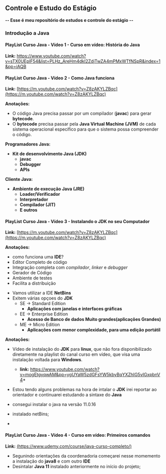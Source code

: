 ## Controle e Estudo do Estágio

**-- Esse é meu repositório de estudos e controle do estágio --**

### Introdução a Java

#### PlayList Curso Java - Vídeo 1 - Curso em vídeo: História do Java

**Link:** https://www.youtube.com/watch?v=sTX0UEplF54&list=PLHz_AreHm4dkI2ZdjTwZA4mPMxWTfNSpR&index=1&pp=iAQB

#### PlayList Curso Java - Vídeo 2 - Como Java funciona

**Link:** [https://m.youtube.com/watch?v=Z8zAKYLZBqc](https://m.youtube.com/watch?v=Z8zAKYLZBqc)

**Anotações:**

* O código Java precisa passar por um compilador (**javac**) para gerar **bytecode**.
* O **bytecode** precisa passar pela **Java Virtual Machine (JVM)** de cada sistema operacional específico para que o sistema possa compreender o código.

**Programadores Java:**

* **Kit de desenvolvimento Java (JDK)**
    * **javac**
    * **Debugger**
    * **APIs**

**Cliente Java:**

* **Ambiente de execução Java (JRE)**
    * **Loader/Verificador**
    * **Interpretador**
    * **Compilador (JIT)**
    * **E outros**
 
#### PlayList Curso Java - Vídeo 3 - Instalando o JDK no seu Computador

**Link:** [https://m.youtube.com/watch?v=Z8zAKYLZBqc](https://m.youtube.com/watch?v=Z8zAKYLZBqc)

**Anotações:**

- como funciona uma **IDE**?
- Editor Completo de código
- Integração completa com *compilador*, *linker* e *debugger*
- Gerador de Código
- Ambiente de testes
- Facilita a distribuição


* Vamos utilizar a IDE **NetBins**
* Exitem várias opçoes do **JDK**
  - SE -> Standard Edition
    * **Aplicações com janelas e interfaces gráficas**
  - EE -> Enterprise Edition
    * **Acesso de Banco de dados Muito grandes(aplicações Grandes)**
  - ME -> Micro Edition
    * **Aplicações com menor complexidade, para uma edição portátil**

**Anotações:**

- Vídeo de instalação do **JDK** para **linux**, que não fora disponibilizado diretamente na playlist do canal curso em vídeo, que visa uma instalação voltada para **Windows**.
     * **link:** https://www.youtube.com/watch?v=mogEtgyqwAM&pp=ygUYaW5zdGFsYW5kbyBqYXZhIG5vIGxpbnV4*
- Estou tendo alguns problemas na hora de intalar o **JDK** irei reportar ao orientador e continuarei estudando a sintaxe do **Java**

- consegui instalar o java na versão 11.0.16

- instalado netBins;
- 
#### PlayList Curso Java - Vídeo 4 - Curso em vídeo: Primeiros comandos

**Link:** [(https://www.udemy.com/course/java-curso-completo/)](https://www.youtube.com/watch?v=ijXXaIYsVx4&list=PLHz_AreHm4dkI2ZdjTwZA4mPMxWTfNSpR&index=7&pp=iAQB)
- Segunindo orientações da coordenadoria começarei nesse momemento a instalação do **java8** e com outro **IDE**
- Desintalar **Java 11** instalado anteriormente no início  do projeto;



